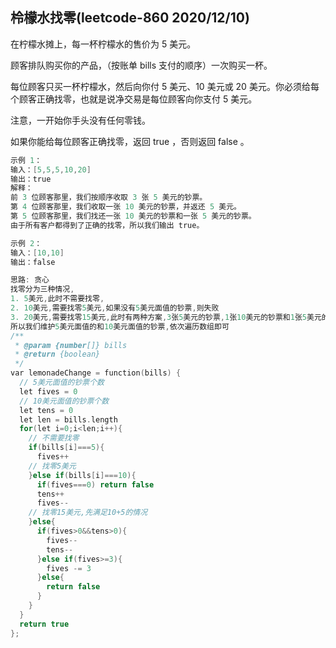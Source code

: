 
## 柃檬水找零(leetcode-860 2020/12/10)

在柠檬水摊上，每一杯柠檬水的售价为 5 美元。

顾客排队购买你的产品，（按账单 bills 支付的顺序）一次购买一杯。

每位顾客只买一杯柠檬水，然后向你付 5 美元、10 美元或 20 美元。你必须给每个顾客正确找零，也就是说净交易是每位顾客向你支付 5 美元。

注意，一开始你手头没有任何零钱。

如果你能给每位顾客正确找零，返回 true ，否则返回 false 。

```h
示例 1：
输入：[5,5,5,10,20]
输出：true
解释：
前 3 位顾客那里，我们按顺序收取 3 张 5 美元的钞票。
第 4 位顾客那里，我们收取一张 10 美元的钞票，并返还 5 美元。
第 5 位顾客那里，我们找还一张 10 美元的钞票和一张 5 美元的钞票。
由于所有客户都得到了正确的找零，所以我们输出 true。

示例 2：
输入：[10,10]
输出：false
```

```h
思路: 贪心
找零分为三种情况,
1. 5美元,此时不需要找零,
2. 10美元,需要找零5美元,如果没有5美元面值的钞票,则失败
3. 20美元,需要找零15美元,此时有两种方案,3张5美元的钞票,1张10美元的钞票和1张5美元的钞票,但是5美元的钞票还可以用来第2种情况找零,所以我们应该尽可能得选择1张10美元的钞票和1张5美元的钞票.
所以我们维护5美元面值的和10美元面值的钞票,依次遍历数组即可
/**
 * @param {number[]} bills
 * @return {boolean}
 */
var lemonadeChange = function(bills) {
  // 5美元面值的钞票个数
  let fives = 0
  // 10美元面值的钞票个数
  let tens = 0
  let len = bills.length
  for(let i=0;i<len;i++){
    // 不需要找零
    if(bills[i]===5){
      fives++
    // 找零5美元
    }else if(bills[i]===10){
      if(fives===0) return false
      tens++
      fives--
    // 找零15美元,先满足10+5的情况
    }else{
      if(fives>0&&tens>0){
        fives--
        tens--
      }else if(fives>=3){
        fives -= 3
      }else{
        return false
      }
    }
  }
  return true
};
```